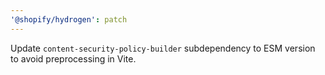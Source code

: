 ```yaml
---
'@shopify/hydrogen': patch
---
```


Update `content-security-policy-builder` subdependency to ESM version to avoid preprocessing in Vite.

